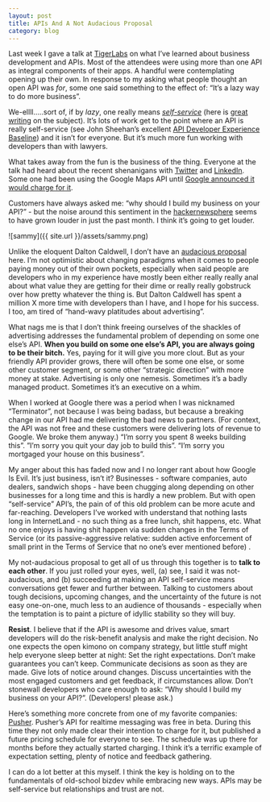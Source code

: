 ```yaml
---
layout: post
title: APIs And A Not Audacious Proposal
category: blog
---
```

Last week I gave a talk at [TigerLabs](http://www.tigerlabs.co/) on what I’ve learned about business development and APIs.  Most of the attendees were using more than one API as integral components of their apps.   A handful were contemplating opening up their own.  In response to my asking what people thought an open API was *for*, some one said something to the effect of: “It’s a lazy way to do more business”.  

We-ellll…..sort of, if by *lazy*, one really means *[self-service](https://twitter.com/paulg/status/171840230373081088)* (here is [great writing](http://shaivalshah.com/cannabilize-business-development-by-populariz) on the subject).  It’s lots of work get to the point where an API is really self-service (see John Sheehan’s excellent [API Developer Experience Baseline](http://john-sheehan.com/post/21850777760/the-api-developer-experience-baseline)) and it isn’t for everyone. But it’s much more fun working with developers than with lawyers.

What takes away from the fun is the business of the thing. Everyone at the talk had heard about the recent shenanigans with [Twitter](http://techcrunch.com/2011/03/12/from-businesses-to-tools-the-twitter-api-tos-changes/) and [LinkedIn](http://www.cbsnews.com/8301-501465_162-57464956-501465/twitter-cuts-off-service-to-linkedin-api-changes-draw-ire/).  Some one had been using the Google Maps API until [Google announced it would charge for it](http://searchenginewatch.com/article/2122151/Google-Maps-API-to-Charge-for-High-Volume-Usage).  

Customers have always asked me: “why should I build my business on your API?” - but the noise around this sentiment in the [hackernewsphere](hackernewsphere) seems to have grown louder in just the past month.  I think it’s going to get louder.  

![sammy]({{ site.url }}/assets/sammy.png)

Unlike the eloquent Dalton Caldwell, I don’t have an [audacious proposal](http://daltoncaldwell.com/an-audacious-proposal/) here.   I’m not optimistic about changing paradigms when it comes to people paying money out of their own pockets, especially when said people are developers who in my experience have mostly been either really really anal about what value they are getting for their dime or really really gobstruck over how pretty whatever the thing is.  But Dalton Caldwell has spent a million X more time with developers than I have, and I hope for his success.   I too, am tired of “hand-wavy platitudes about advertising”.

What nags me is that I don’t think freeing ourselves of the shackles of advertising addresses the fundamental problem of depending on some one else’s API.  **When you build on some one else’s API, you are always going to be their bitch.**  Yes, paying for it will give you more clout.  But as your friendly API provider grows, there will often be some one else, or some other customer segment, or some other “strategic direction” with more money at stake.   Advertising is only one nemesis.  Sometimes it’s a badly managed product.  Sometimes it’s an executive on a whim. 

When I worked at Google there was a period when I was nicknamed “Terminator”, not because I was being badass, but because a breaking change in our API had me delivering the bad news to partners.  (For context, the API was not free and these customers were delivering lots of revenue to Google.  We broke them anyway.) “I’m sorry you spent 8 weeks building this”.  ”I’m sorry you quit your day job to build this”. “I’m sorry you mortgaged your house on this business”. 

My anger about this has faded now and I no longer rant about how Google Is Evil.  It’s just business, isn’t it?  Businesses - software companies, auto dealers, sandwich shops - have been chugging along depending on other businesses for a long time and this is hardly a new problem.   But with open “self-service” API’s, the pain of of this old problem can be more acute and far-reaching.   Developers I’ve worked with understand that nothing lasts long in InternetLand - no such thing as a free lunch, shit happens, etc.  What no one enjoys is having shit happen via sudden changes in the Terms of Service (or its passive-aggressive relative: sudden active enforcement of small print in the Terms of Service that no one’s ever mentioned before) .

My not-audacious proposal to get all of us through this together is to **talk to each other**.  If you just rolled your eyes, well, (a) see, I said it was not-audacious, and (b) succeeding at making an API self-service means conversations get fewer and further between.  Talking to customers about tough decisions, upcoming changes, and the uncertainty of the future is not easy one-on-one, much less to an audience of thousands - especially when the temptation is to paint a picture of idyllic stability so they will buy.  

**Resist**.  I believe that if the API is awesome and drives value, smart developers will do the risk-benefit analysis and make the right decision.  No one expects the open kimono on company strategy, but little stuff might help everyone sleep better at night:  Set the right expectations.  Don’t make guarantees you can’t keep.  Communicate decisions as soon as they are made.  Give lots of notice around changes.  Discuss uncertainties with the most engaged customers and get feedback, if circumstances allow.  Don’t stonewall developers who care enough to ask: “Why should I build my business on your API?”.   (Developers! please ask.)

Here’s something more concrete from one of my favorite companies: [Pusher](http://pusher.com/).  Pusher’s API for realtime messaging was free in beta.  During this time they not only made clear their intention to charge for it, but published a future pricing schedule for everyone to see.  The schedule was up there for months before they actually started charging.  I think it’s a terrific example of expectation setting, plenty of notice and feedback gathering.

I can do a lot better at this myself. I think the key is holding on to the fundamentals of old-school bizdev while embracing new ways.  APIs may be self-service but relationships and trust are not. 
